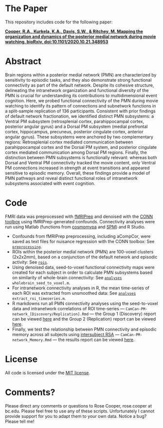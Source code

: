 # The Paper
This repository includes code for the following paper:

[**Cooper, R.A., Kurkela, K.A., Davis, S.W., & Ritchey, M. Mapping the organization and dynamics of the posterior medial network during movie watching. bioRxiv, doi:10.1101/2020.10.21.348953**](https://www.biorxiv.org/content/10.1101/2020.10.21.348953v1)

# Abstract
Brain regions within a posterior medial network (PMN) are characterized by sensitivity to episodic tasks, and they also demonstrate strong functional connectivity as part of the default network. Despite its cohesive structure, delineating the intranetwork organization and functional diversity of the PMN is crucial for understanding its contributions to multidimensional event cognition. Here, we probed functional connectivity of the PMN during movie watching to identify its pattern of connections and subnetwork functions in a split-sample replication of 136 participants. Consistent with prior findings of default network fractionation, we identified distinct PMN subsystems: a Ventral PM subsystem (retrosplenial cortex, parahippocampal cortex, posterior angular gyrus) and a Dorsal PM subsystem (medial prefrontal cortex, hippocampus, precuneus, posterior cingulate cortex, anterior angular gyrus). These subsystems were anchored by two complementary regions: Retrosplenial cortex mediated communication between parahippocampal cortex and the Dorsal PM system, and posterior cingulate cortex mediated communication among Dorsal PM regions. Finally, the distinction between PMN subsystems is functionally relevant: whereas both Dorsal and Ventral PM connectivity tracked the movie content, only Ventral PM connections increased in strength at event transitions and appeared sensitive to episodic memory. Overall, these findings provide a model of PMN pathways and reveal distinct functional roles of intranetwork subsystems associated with event cognition.

# Code
FMRI data was preprocessed with [fMRIPrep](https://fmriprep.org/en/stable/) and denoised with the [CONN toolbox](https://web.conn-toolbox.org/) using fMRIPrep-generated confounds. Connectivity analyses were run using Matlab (functions from [cosmomvpa](http://www.cosmomvpa.org/) and [SPM](https://www.fil.ion.ucl.ac.uk/spm/software/spm12/)) and R Studio.
- Confounds from fMRIPrep preprocessing, including aCompCor, were saved as text files for nuisance regression with the CONN toolbox: See [`preprocessing`](https://github.com/memobc/paper-camcan-pmn/tree/master/preprocessing).
- ROIs within the posterior medial network (PMN) are 100-voxel clusters (2x2x2mm), based on a conjunction of the default network and episodic activity: See [`rois`](https://github.com/memobc/paper-camcan-pmn/tree/master/rois).
- Using denoised data, seed-to-voxel functional connectivity maps were created for each subject in order to calculate PMN subsystems based on similarity of whole-brain connectivity: See [`analyses`](https://github.com/memobc/paper-camcan-pmn/tree/master/analyses) `wholebrain_seed_to_voxel.m`.
- For intranetwork connectivity analyses in R, the mean time-series of each ROI was extracted from unsmoothed data: See [`analyses`](https://github.com/memobc/paper-camcan-pmn/tree/master/analyses) `extract_roi_timeseries.m`.
- R markdowns run all PMN connectivity analyses using the seed-to-voxel data and intranetwork correlations of ROI time-series — `CamCan-PM-network_[Discovery/Replication].Rmd` — the Group 1 (Discovery) report can be viewed [here](http://www.thememolab.org/paper-camcan-pmn/analyses/CamCan-PM-network_Discovery.html) and the Group 2 (Replication) report can be viewed [here](http://www.thememolab.org/paper-camcan-pmn/analyses/CamCan-PM-network_Replication.html).
- Finally, we test the relationship between PMN connectivity and episodic memory across all subjects using [intersubject RSA](https://www.sciencedirect.com/science/article/pii/S1053811920303153) — `CamCan-PM-network_Memory.Rmd` — the results report can be viewed [here](http://www.thememolab.org/paper-camcan-pmn/analyses/CamCan-PM-network_Memory.html).

# License
All code is licensed under the [MIT license](https://github.com/memobc/paper-camcanPMN/blob/master/LICENSE).

# Comments?
Please direct any comments or questions to Rose Cooper, rose.cooper at bc.edu. Please feel free to use any of these scripts. Unfortunately I cannot provide support for you to adapt them to your own data. Notice a bug? Please tell me!
